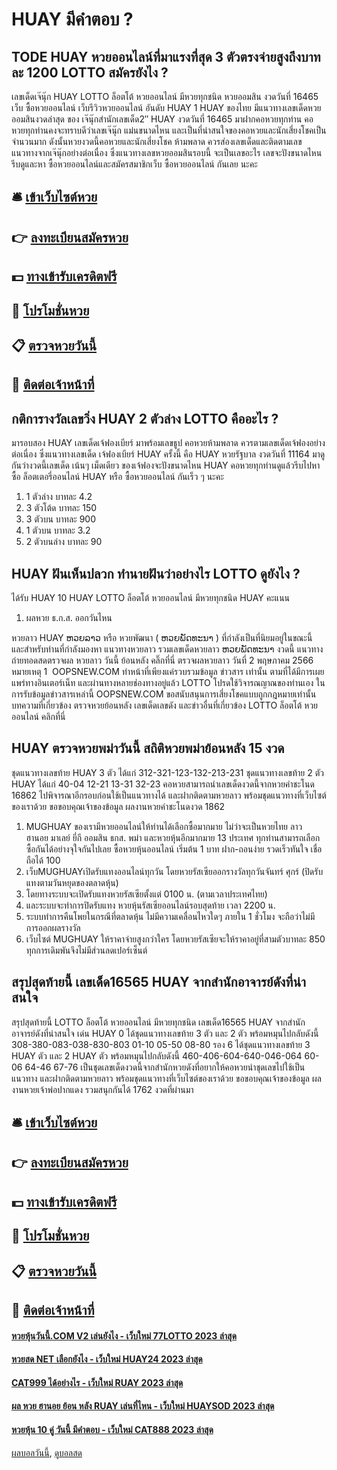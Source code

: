 # HUAY มีคำตอบ ?
## TODE HUAY หวยออนไลน์ที่มาแรงที่สุด 3 ตัวตรงจ่ายสูงถึงบาทละ 1200 LOTTO สมัครยังไง ?
เลขเด็ดเจ๊นุ๊ก HUAY LOTTO ล็อตโต้ หวยออนไลน์ มีหวยทุกชนิด หวยออมสิน งวดวันที่ 16465
เว็บ ซื้อหวยออนไลน์ เว็บรีวิวหวยออนไลน์ อันดับ HUAY 1 HUAY ของไทย มีแนวทางเลขเด็ดหวยออมสินงวดล่าสุด ของ เจ๊นุ๊กสำนักเลขเด็ด2″ HUAY งวดวันที่ 16465 มาฝากคอหวยทุกท่าน คอหวยทุกท่านคงจะทราบดีว่าเลขเจ๊นุ๊ก แม่นขนาดไหน และเป็นที่น่าสนใจของคอหวยและนักเสี่ยงโชคเป็นจำนวนมาก ดังนั้นหวยงวดนี้คอหวยและนักเสี่ยงโชค ห้ามพลาด ควรส่องเลขเด็ดและติดตามเลขแนวทางจากเจ๊นุ๊กอย่างต่อเนื่อง ซึ่งแนวทางเลขหวยออมสินรอบนี้ จะเป็นเลขอะไร เลขจะปังขนาดไหน รีบดูและหา ซื้อหวยออนไลน์และสมัครสมาชิกเว็บ ซื้อหวยออนไลน์ กันเลย นะคะ

## 🛎 [เข้าเว็บไซต์หวย](https://bit.ly/3BG5bNw)
## 👉 [ลงทะเบียนสมัครหวย](https://bit.ly/3BG5bNw)
## 💵 [ทางเข้ารับเครดิตฟรี](https://bit.ly/3C3mvgS)
## 👑 [โปรโมชั่นหวย](https://bit.ly/3C3mvgS)
## 📋 [ตรวจหวยวันนี้](https://bit.ly/3C3mvgS)
## 📱 [ติดต่อเจ้าหน้าที่](https://bit.ly/3C3mvgS)

## กติการางวัลเลขวิ่ง HUAY 2 ตัวล่าง LOTTO คืออะไร ?
มารอบสอง HUAY เลขเด็ดเจ้ฟองเบียร์ มาพร้อมเลขธูป คอหวยห้ามพลาด ควรตามเลขเด็ดเจ้ฟองอย่างต่อเนื่อง ซึ่งแนวทางเลขเด็ด เจ้ฟองเบียร์ HUAY ครั้งนี้ คือ HUAY หวยรัฐบาล งวดวันที่ 11164 มาดูกันว่างวดนี้เลขเด็ด เน้นๆ เม็ดเดียว ของเจ้ฟองจะปังขนาดไหน HUAY คอหวยทุกท่านดูแล้วรีบไปหาซื้อ ล็อตเตอรี่ออนไลน์ HUAY หรือ ซื้อหวยออนไลน์ กันเร็ว ๆ นะคะ
1. 1 ตัวล่าง บาทละ 4.2
2. 3 ตัวโต้ด บาทละ 150
3. 3 ตัวบน บาทละ 900
4. 1 ตัวบน บาทละ 3.2
5. 2 ตัวบนล่าง บาทละ 90

## HUAY ฝันเห็นปลวก ทำนายฝันว่าอย่างไร LOTTO ดูยังไง ?
ได้รับ HUAY 10 HUAY LOTTO ล็อตโต้ หวยออนไลน์ มีหวยทุกชนิด HUAY คะแนน
1. ผลหวย ธ.ก.ส. ออกวันไหน

หวยลาว HUAY ຫວຍລາວ หรือ หวยพัฒนา ( ຫວຍພັດທະນາ ) ที่กำลังเป็นที่นิยมอยู่ในขณะนี้ และสำหรับท่านที่กำลังมองหา แนวทางหวยลาว รวมเลขเด็ดหวยลาว ຫວຍພັດທະນາ งวดนี้
 แนวทางถ่ายทอดสดตรวจผล หวยลาว วันนี้ ย้อนหลัง คลิ๊กที่นี่ 
ตรวจผลหวยลาว วันที่ 2 พฤษภาคม 2566
หมายเหตุ 1  OOPSNEW.COM ทำหน้าที่เพียงแค่รวบรวมข้อมูล ข่าวสาร เท่านั้น ตามที่ได้มีการเผยแพร่ทางอินเตอร์เน็ท และผ่านทางหลายช่องทางอยู่แล้ว LOTTO โปรดใช้วิจารณญาณของท่านเอง ในการรับข้อมูลข่าวสารเหล่านี้ OOPSNEW.COM ขอสนับสนุนการเสี่ยงโชคแบบถูกกฎหมายเท่านั้น
บทความที่เกี่ยวข้อง
ตรวจหวยย้อนหลัง เลขเด็ดเลขดัง และข่าวอื่นที่เกี่ยวข้อง LOTTO ล็อตโต้ หวยออนไลน์ คลิกที่นี่

## HUAY ตรวจหวยพม่าวันนี้ สถิติหวยพม่าย้อนหลัง 15 งวด
ชุดแนวทางเลขท้าย HUAY 3 ตัว ได้แก่
312-321-123-132-213-231
ชุดแนวทางเลขท้าย 2 ตัว HUAY ได้แก่
40-04
12-21
13-31
32-23
คอหวยสามารถนำเลขเด็ดงวดนี้จากหวยคำชะโนด 16862 ไปพิจารณาอีกรอบก่อนใช้เป็นแนวทางได้ และฝากติดตามหวยลาว พร้อมชุดแนวทางที่เว็บไซต์ของเราด้วย
ขอขอบคุณเจ้าของข้อมูล
ผลงานหวยคำชะโนดงวด 1862

1. MUGHUAY ของเรามีหวยออนไลน์ให้ท่านได้เลือกซื้อมากมาย ไม่ว่าจะเป็นหวยไทย ลาว ฮานอย มาเลย์ ยี่กี ออมสิน ธกส. พม่า และหวยหุ้นอีกมากมาย 13 ประเทศ ทุกท่านสามารถเลือกซื้อกันได้อย่างจุใจกันไปเลย ซื้อหวยหุ้นออนไลน์ เริ่มต้น 1 บาท ฝาก-ถอนง่าย รวดเร็วทันใจ เชื่อถือได้ 100
2. เว็บMUGHUAYเปิดรับแทงออนไลน์ทุกวัน โดยหวยรัสเซียออกรางวัลทุกวันจันทร์ ศุกร์ (ปิดรับแทงตามวันหยุดของตลาดหุ้น)
3. โดยทางระบบจะเปิดรับแทงหวยรัสเซียตั้งแต่ 0100 น. (ตามเวลาประเทศไทย)
4. และระบบจะทำการปิดรับแทง หวยหุ้นรัสเซียออนไลน์รอบสุดท้าย เวลา 2200 น.
5. ระบบทำการคืนโพยในกรณีที่ตลาดหุ้น ไม่มีความเคลื่อนไหวใดๆ ภายใน 1 ชั่วโมง จะถือว่าไม่มีการออกผลรางวัล
6. เว็บไซต์ MUGHUAY ให้ราคาจ่ายสูงกว่าใคร โดยหวยรัสเซียจะให้ราคาอยู่ที่สามตัวบาทละ 850 ทุกการเดิมพันจึงไม่มีส่วนลดเปอร์เซ็นต์

## สรุปสุดท้ายนี้ เลขเด็ด16565 HUAY จากสำนักอาจารย์ดังที่น่าสนใจ
สรุปสุดท้ายนี้ LOTTO ล็อตโต้ หวยออนไลน์ มีหวยทุกชนิด เลขเด็ด16565 HUAY จากสำนักอาจารย์ดังที่น่าสนใจ เด่น HUAY 0 ได้ชุดแนวทางเลขท้าย 3 ตัว และ 2 ตัว พร้อมหมุนไปกลับดังนี้
308-380-083-038-830-803
01-10
05-50
08-80
รอง 6 ได้ชุดแนวทางเลขท้าย 3 HUAY ตัว และ 2 HUAY ตัว พร้อมหมุนไปกลับดังนี้
460-406-604-640-046-064
60-06
64-46
67-76
เป็นชุดเลขเด็ดงวดนี้จากสำนักหวยดังที่อยากให้คอหวยนำชุดเลขไปใช้เป็นแนวทาง และฝากติดตามหวยลาว พร้อมชุดแนวทางที่เว็บไซต์ของเราด้วย
ขอขอบคุณเจ้าของข้อมูล
ผลงานหวยเจ้าพ่อปากแดง รวมสนุกกันได้ 1762 งวดที่ผ่านมา


## 🛎 [เข้าเว็บไซต์หวย](https://bit.ly/3BG5bNw)
## 👉 [ลงทะเบียนสมัครหวย](https://bit.ly/3BG5bNw)
## 💵 [ทางเข้ารับเครดิตฟรี](https://bit.ly/3C3mvgS)
## 👑 [โปรโมชั่นหวย](https://bit.ly/3C3mvgS)
## 📋 [ตรวจหวยวันนี้](https://bit.ly/3C3mvgS)
## 📱 [ติดต่อเจ้าหน้าที่](https://bit.ly/3C3mvgS)

#### [หวยหุ้นวันนี้.COM V2 เล่นยังไง - เว็บใหม่ 77LOTTO 2023 ล่าสุด](https://atom.io/themes/หวยหุ้นวันนี้.com%20v2%20เล่นยังไง%20-%20เว็บใหม่%2077lotto%202023%20ล่าสุด)
#### [หวยสด NET เลือกยังไง - เว็บใหม่ HUAY24 2023 ล่าสุด](https://atom.io/themes/หวยสด%20net%20เลือกยังไง%20-%20เว็บใหม่%20huay24%202023%20ล่าสุด)
#### [CAT999 ได้อย่างไร - เว็บใหม่ RUAY 2023 ล่าสุด](https://atom.io/themes/cat999%20ได้อย่างไร%20-%20เว็บใหม่%20ruay%202023%20ล่าสุด)
#### [ผล หวย ฮานอย ย้อน หลัง RUAY เล่นที่ไหน - เว็บใหม่ HUAYSOD 2023 ล่าสุด](https://atom.io/themes/ผล%20หวย%20ฮานอย%20ย้อน%20หลัง%20ruay%20เล่นที่ไหน%20-%20เว็บใหม่%20huaysod%202023%20ล่าสุด)
#### [หวยหุ้น 10 คู่ วันนี้ มีคำตอบ - เว็บใหม่ CAT888 2023 ล่าสุด](https://atom.io/themes/หวยหุ้น%2010%20คู่%20วันนี้%20มีคำตอบ%20-%20เว็บใหม่%20cat888%202023%20ล่าสุด)

[ผลบอลวันนี้](https://siamsport.tv "ผลบอลวันนี้"), [ดูบอลสด](https://siamsport.tv/ดูบอลสด "ดูบอลสด")